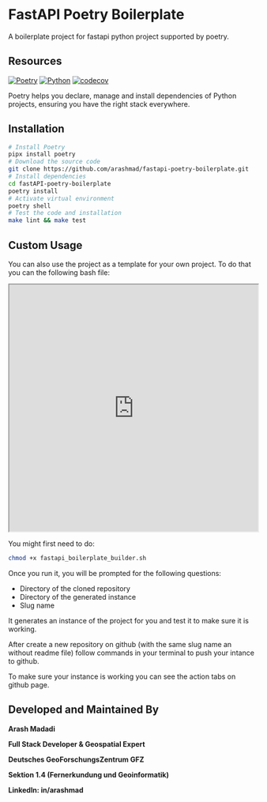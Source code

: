# FastAPI Poetry Boilerplate

A boilerplate project for fastapi python project supported by poetry.

## Resources

[![Poetry](https://img.shields.io/endpoint?url=https://python-poetry.org/badge/v0.json)](https://python-poetry.org/)
[![Python](https://img.shields.io/badge/Python-3.12-blue)](https://www.python.org/)
[![codecov](https://codecov.io/gh/arashmad/fastapi-poetry-boilerplate/graph/badge.svg?token=Qe6LGpP4oh)](https://codecov.io/gh/arashmad/fastapi-poetry-boilerplate)

Poetry helps you declare, manage and install dependencies of Python projects,
ensuring you have the right stack everywhere.

## Installation

```bash
# Install Poetry
pipx install poetry
# Download the source code
git clone https://github.com/arashmad/fastapi-poetry-boilerplate.git
# Install dependencies
cd fastAPI-poetry-boilerplate
poetry install
# Activate virtual environment
poetry shell
# Test the code and installation
make lint && make test
```

## Custom Usage

You can also use the project as a template for your own project. To do that you can the following bash file:

<iframe src="https://gist.github.com/arashmad/fb1f58c88710594df3ecdc5b3387f03b" width="100%" height="500">
</iframe>

You might first need to do:

```bash
chmod +x fastapi_boilerplate_builder.sh
```

Once you run it, you will be prompted for the following questions:

- Directory of the cloned repository
- Directory of the generated instance
- Slug name

It generates an instance of the project for you and test it to make sure it is working.

After create a new repository on github (with the same slug name an without readme file) follow commands in your terminal to push your intance to github.

To make sure your instance is working you can see the action tabs on github page.

## Developed and Maintained By

**Arash Madadi**

**Full Stack Developer & Geospatial Expert**

**Deutsches GeoForschungsZentrum GFZ**

**Sektion 1.4 (Fernerkundung und Geoinformatik)**

**LinkedIn: in/arashmad**
